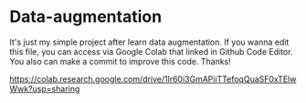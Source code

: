 # Data-augmentation
It's just my simple project after learn data augmentation. If you wanna edit this file, you can access via Google Colab that linked in Github Code Editor. You also can make a commit to improve this code. Thanks!

https://colab.research.google.com/drive/1lr60i3GmAPiiTTefoqQuaSF0xTElwWwk?usp=sharing
